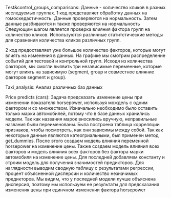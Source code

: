 Test&control_groups_comparisons: 
Данные - количество кликов в разных исследуемых группах.
1 код представляет обработку данных на гомоскедастичность. Данные проверяются на нормальность. 
Затем данные разбиваются и также проверяются на нормальность
Следующим шагом является проверка влияния фактора групп на количество кликов. Используются различные статитстические методы для сравнения количества кликов различных групп.

2 код предоставляет уже большое количество факторов, которые могут влиять на изменения в данных. 
На графике мы смотрим распределение событий для тестовой и контрольной групп. 
Исходя из количества факторов, мы смогли выявить три независимые переменные, которые могут влиять на зависимую (segment, group и совместное влияние факторов segment и group).


Taxi_analysis:
Анализ различных баз данных


Price predicts (cars):
Задача предсказать изменение цены при изменении показателя horsepower, используя мождель с одним фактором и со множеством.
Изначально необходимо было оставить только марки автомобилей, потому что в базе данных хранились модели. 
Так как названия марок вносились вручную, неправильные названия были переименованы.
Была построена таблица корреляции признаков, чтобы посмотреть, как они зависимы между собой.
Так как некоторые данные являются катеогриальными, был применен метод get_dummies.
После этого создаем модель влияния переменной horsepower на изменение цены.
Также создаем модель влияния всех факторов и модель влияния всех факторов без фактора марки автомобиля на изменение цены.
Для последней добавляем константу и строим модель для получения значимостей предикторов.
Для наглядности выводим сводную таблицу с результатами регрессии, процент объясненной дисперсии и количество незначимых предикторов.
Мы видим, что у последней модели лучше объяснена дисперсия, поэтому мы используем ее результаты для предсказания изменения цены при единчном изменении фактора horsepower
